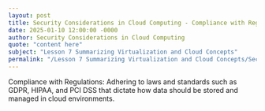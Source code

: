 ```yaml
---
layout: post
title: Security Considerations in Cloud Computing - Compliance with Regulations
date: 2025-01-10 12:00:00 -0000
author: Security Considerations in Cloud Computing
quote: "content here"
subject: "Lesson 7 Summarizing Virtualization and Cloud Concepts"
permalink: "/Lesson 7 Summarizing Virtualization and Cloud Concepts/Security Considerations in Cloud Computing/Security Considerations in Cloud Computing - Compliance with Regulations"
---
```


Compliance with Regulations: Adhering to laws and standards such as GDPR, HIPAA, and PCI DSS that dictate how data should be stored and managed in cloud environments.
